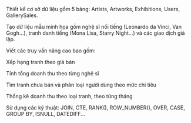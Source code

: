 Thiết kế cơ sở dữ liệu gồm 5 bảng: Artists, Artworks, Exhibitions, Users, GallerySales.

Tạo dữ liệu mẫu minh họa gồm nghệ sĩ nổi tiếng (Leonardo da Vinci, Van Gogh...), tranh danh tiếng (Mona Lisa, Starry Night...) và các giao dịch giả lập.

Viết các truy vấn nâng cao bao gồm:

Xếp hạng tranh theo giá bán

Tính tổng doanh thu theo từng nghệ sĩ

Tìm tranh chưa bán và phân loại người dùng theo mức chi tiêu

Thống kê doanh thu theo loại tranh, theo từng tháng

Sử dụng các kỹ thuật: JOIN, CTE, RANK(), ROW_NUMBER(), OVER, CASE, GROUP BY, ISNULL, DATEDIFF...
